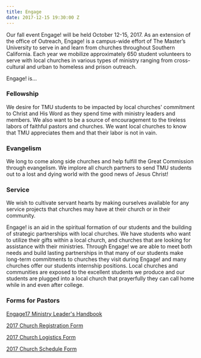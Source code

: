 ```yaml
---
title: Engage
date: 2017-12-15 19:30:00 Z
---
```


Our fall event Engage! will be held October 12-15, 2017. As an extension of the office of Outreach, Engage! is a campus-wide effort of The Master’s University to serve in and learn from churches throughout Southern California. Each year we mobilize approximately 650 student volunteers to serve with local churches in various types of ministry ranging from cross-cultural and urban to homeless and prison outreach.

Engage! is…

### Fellowship

We desire for TMU students to be impacted by local churches' commitment to Christ and His Word as they spend time with ministry leaders and members. We also want to be a source of encouragement to the tireless labors of faithful pastors and churches. We want local churches to know that TMU appreciates them and that their labor is not in vain.

### Evangelism

We long to come along side churches and help fulfill the Great Commission through evangelism. We implore all church partners to send TMU students out to a lost and dying world with the good news of Jesus Christ!

### Service

We wish to cultivate servant hearts by making ourselves available for any service projects that churches may have at their church or in their community.

Engage! is an aid in the spiritual formation of our students and the building of strategic partnerships with local churches. We have students who want to utilize their gifts within a local church, and churches that are looking for assistance with their ministries. Through Engage! we are able to meet both needs and build lasting partnerships in that many of our students make long-term commitments to churches they visit during Engage! and many churches offer our students internship positions. Local churches and communities are exposed to the excellent students we produce and our students are plugged into a local church that prayerfully they can call home while in and even after college.

### Forms for Pastors

[Engage17 Ministry Leader's Handbook](/media/870111/engage17-ministry-leader-handbook.doc)

[2017 Church Registration Form](http://www.formstack.com/forms/?1228870-8MQgBuXtcz)

[2017 Church Logistics Form](http://www.formstack.com/forms/?1228884-8MQgBuXtcz)

[2017 Church Schedule Form](http://www.formstack.com/forms/?1228890-yr9dJfw42e)